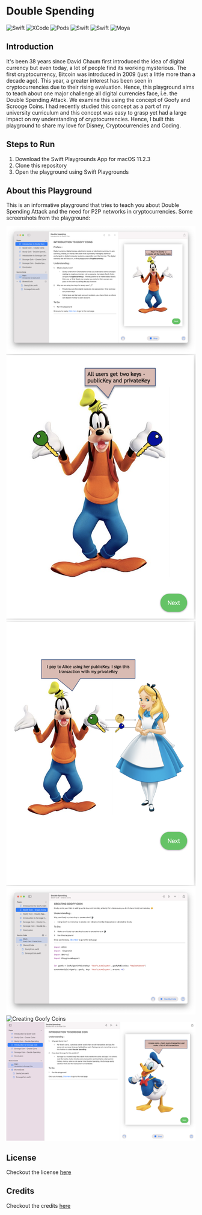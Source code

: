 # Double Spending
 
 <p>
<img alt="Swift" src="https://img.shields.io/badge/Swift-5-brightgreen">
<img alt="XCode" src="https://img.shields.io/badge/Swift Playgrounds-3.4.1-blueviolet">
<img alt="Pods" src="https://img.shields.io/badge/macOS-11.2.3-blue">
<img alt="Swift" src="https://img.shields.io/badge/CryptoKit-brightgreen">
<img alt="Swift" src="https://img.shields.io/badge/AVKit-pink">
<img alt="Moya" src="https://img.shields.io/badge/SwiftUI-orange">
</p>

## Introduction

It's been 38 years since David Chaum first introduced the idea of digital currency but even today, a lot of people find its working mysterious. The first cryptocurrency, Bitcoin was introduced in 2009 (just a little more than a decade ago). This year, a greater interest has been seen in cryptocurrencies due to their rising evaluation. Hence, this playground aims to teach about one major challenge all digital currencies face, i.e. the Double Spending Attack. We examine this using the concept of Goofy and Scrooge Coins. I had recently studied this concept as a part of my university curriculum and this concept was easy to grasp yet had a large impact on my understanding of cryptocurrencies. Hence, I built this playground to share my love for Disney, Cryptocurrencies and Coding.

## Steps to Run

1. Download the Swift Playgrounds App for macOS 11.2.3
2. Clone this repository
3. Open the playground using Swift Playgrounds

## About this Playground

This is an informative playground that tries to teach you about Double Spending Attack and the need for P2P networks in cryptocurrencies. Some screenshots from the playground:

<p>
 <img src="screenshots/Goofy1.png" alt="Introduction to Goofy Coins" />
 <img src="Screenshots/Goofy2.png" alt="Introduction to Goofy Coins" />
 <img src="Screenshots/Goofy3.png" alt="Introduction to Goofy Coins" />
 <img src="Screenshots/CreateGoofy1.png" alt="Creating Goofy Coins" />
 <img src="Screenshots/Create_Goofy2.png" alt="Creating Goofy Coins" />
 <img src="screenshots/introScrooge.png" alt="Introduction to Scrooge Coins" />
 </p>

## License

Checkout the license [here](https://github.com/garima94921/DoubleSpensing-WWDC21/blob/main/LICENSE)

## Credits

Checkout the credits [here](https://github.com/garima94921/DoubleSpensing-WWDC21/blob/main/credits.md)

